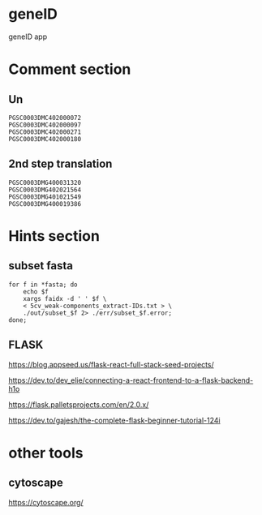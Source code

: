 # geneID
geneID app


# Comment section
## Un
```
PGSC0003DMC402000072
PGSC0003DMC402000097
PGSC0003DMC402000271
PGSC0003DMC402000180
```

## 2nd step translation
```
PGSC0003DMG400031320
PGSC0003DMG402021564
PGSC0003DMG401021549
PGSC0003DMG400019386
```

# Hints section
## subset fasta
```
for f in *fasta; do
    echo $f
    xargs faidx -d ' ' $f \
    < 5cv_weak-components_extract-IDs.txt > \
    ./out/subset_$f 2> ./err/subset_$f.error;
done;
```

## FLASK

<https://blog.appseed.us/flask-react-full-stack-seed-projects/>

<https://dev.to/dev_elie/connecting-a-react-frontend-to-a-flask-backend-h1o>

<https://flask.palletsprojects.com/en/2.0.x/>

<https://dev.to/gajesh/the-complete-flask-beginner-tutorial-124i>

# other tools
## cytoscape
<https://cytoscape.org/>

